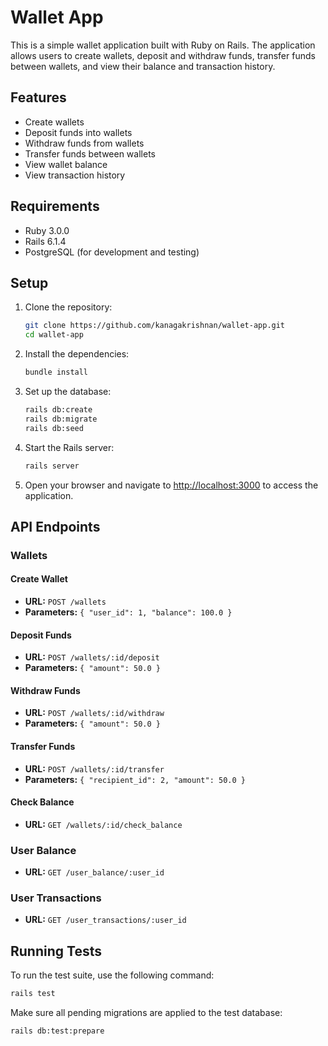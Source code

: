 # Wallet App

This is a simple wallet application built with Ruby on Rails. The application allows users to create wallets, deposit and withdraw funds, transfer funds between wallets, and view their balance and transaction history.

## Features

- Create wallets
- Deposit funds into wallets
- Withdraw funds from wallets
- Transfer funds between wallets
- View wallet balance
- View transaction history

## Requirements

- Ruby 3.0.0
- Rails 6.1.4
- PostgreSQL (for development and testing)

## Setup

1. Clone the repository:

   ```sh
   git clone https://github.com/kanagakrishnan/wallet-app.git
   cd wallet-app
   ```

2. Install the dependencies:

   ```sh
   bundle install
   ```

3. Set up the database:

   ```sh
   rails db:create
   rails db:migrate
   rails db:seed
   ```

4. Start the Rails server:

   ```sh
   rails server
   ```

5. Open your browser and navigate to [http://localhost:3000](http://localhost:3000) to access the application.

## API Endpoints

### Wallets

#### Create Wallet

- **URL:** `POST /wallets`
- **Parameters:** `{ "user_id": 1, "balance": 100.0 }`

#### Deposit Funds

- **URL:** `POST /wallets/:id/deposit`
- **Parameters:** `{ "amount": 50.0 }`

#### Withdraw Funds

- **URL:** `POST /wallets/:id/withdraw`
- **Parameters:** `{ "amount": 50.0 }`

#### Transfer Funds

- **URL:** `POST /wallets/:id/transfer`
- **Parameters:** `{ "recipient_id": 2, "amount": 50.0 }`

#### Check Balance

- **URL:** `GET /wallets/:id/check_balance`

### User Balance

- **URL:** `GET /user_balance/:user_id`

### User Transactions

- **URL:** `GET /user_transactions/:user_id`

## Running Tests

To run the test suite, use the following command:

```sh
rails test
```

Make sure all pending migrations are applied to the test database:

```sh
rails db:test:prepare
```
